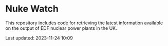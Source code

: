 # Nuke Watch

This repository includes code for retrieving the latest information available on the output of EDF nuclear power plants in the UK.

Last updated: 2023-11-24 10:09